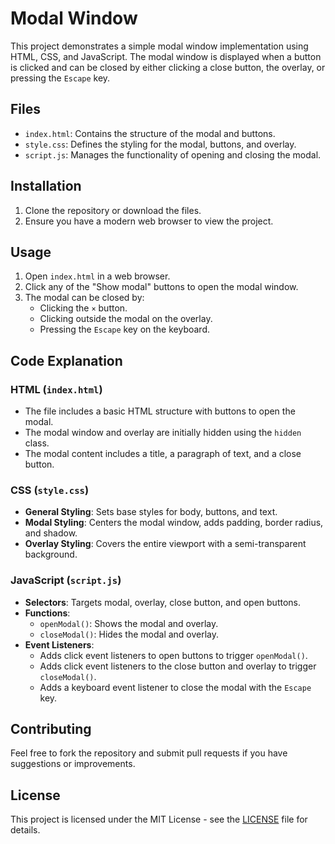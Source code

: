 
# Modal Window

This project demonstrates a simple modal window implementation using HTML, CSS, and JavaScript. The modal window is displayed when a button is clicked and can be closed by either clicking a close button, the overlay, or pressing the `Escape` key.

## Files

- `index.html`: Contains the structure of the modal and buttons.
- `style.css`: Defines the styling for the modal, buttons, and overlay.
- `script.js`: Manages the functionality of opening and closing the modal.

## Installation

1. Clone the repository or download the files.
2. Ensure you have a modern web browser to view the project.

## Usage

1. Open `index.html` in a web browser.
2. Click any of the "Show modal" buttons to open the modal window.
3. The modal can be closed by:
   - Clicking the `×` button.
   - Clicking outside the modal on the overlay.
   - Pressing the `Escape` key on the keyboard.

## Code Explanation

### HTML (`index.html`)

- The file includes a basic HTML structure with buttons to open the modal.
- The modal window and overlay are initially hidden using the `hidden` class.
- The modal content includes a title, a paragraph of text, and a close button.

### CSS (`style.css`)

- **General Styling**: Sets base styles for body, buttons, and text.
- **Modal Styling**: Centers the modal window, adds padding, border radius, and shadow.
- **Overlay Styling**: Covers the entire viewport with a semi-transparent background.

### JavaScript (`script.js`)

- **Selectors**: Targets modal, overlay, close button, and open buttons.
- **Functions**:
  - `openModal()`: Shows the modal and overlay.
  - `closeModal()`: Hides the modal and overlay.
- **Event Listeners**:
  - Adds click event listeners to open buttons to trigger `openModal()`.
  - Adds click event listeners to the close button and overlay to trigger `closeModal()`.
  - Adds a keyboard event listener to close the modal with the `Escape` key.

## Contributing

Feel free to fork the repository and submit pull requests if you have suggestions or improvements.

## License

This project is licensed under the MIT License - see the [LICENSE](LICENSE) file for details.
